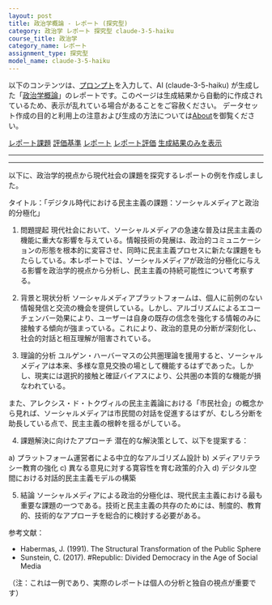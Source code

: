 ```yaml
---
layout: post
title: 政治学概論 - レポート (探究型)
category: 政治学 レポート 探究型 claude-3-5-haiku
course_title: 政治学
category_name: レポート
assignment_type: 探究型
model_name: claude-3-5-haiku
---
```


以下のコンテンツは、[プロンプト](https://github.com/takedatoshiyuki/synthetic_assignments/tree/main/generated/政治学/claude-3-5-haiku/prompt_レポート-探究型.md)を入力して、AI (claude-3-5-haiku) が生成した「[政治学概論](/contents/政治学/)」のレポートです。このページは生成結果から自動的に作成されているため、表示が乱れている場合があることをご容赦ください。
データセット作成の目的と利用上の注意および生成の方法については[About](/About)を御覧ください。

[レポート課題](../レポート課題-探究型)
[評価基準](../評価基準-探究型)
[レポート](../レポート-探究型)
[レポート評価](../レポート評価-探究型)
[生成結果のみを表示](https://github.com/takedatoshiyuki/synthetic_assignments/tree/main/generated/政治学/claude-3-5-haiku/レポート-探究型.md)
  

***
***
  
以下に、政治学的視点から現代社会の課題を探究するレポートの例を作成しました。

タイトル：「デジタル時代における民主主義の課題：ソーシャルメディアと政治的分極化」

1. 問題提起
現代社会において、ソーシャルメディアの急速な普及は民主主義の機能に重大な影響を与えている。情報技術の発展は、政治的コミュニケーションの形態を根本的に変容させ、同時に民主主義プロセスに新たな課題をもたらしている。本レポートでは、ソーシャルメディアが政治的分極化に与える影響を政治学的視点から分析し、民主主義の持続可能性について考察する。

2. 背景と現状分析
ソーシャルメディアプラットフォームは、個人に前例のない情報発信と交流の機会を提供している。しかし、アルゴリズムによるエコーチェンバー効果により、ユーザーは自身の既存の信念を強化する情報のみに接触する傾向が強まっている。これにより、政治的意見の分断が深刻化し、社会的対話と相互理解が阻害されている。

3. 理論的分析
ユルゲン・ハーバーマスの公共圏理論を援用すると、ソーシャルメディアは本来、多様な意見交換の場として機能するはずであった。しかし、現実には選択的接触と確証バイアスにより、公共圏の本質的な機能が損なわれている。

また、アレクシス・ド・トクヴィルの民主主義論における「市民社会」の概念から見れば、ソーシャルメディアは市民間の対話を促進するはずが、むしろ分断を助長している点で、民主主義の根幹を揺るがしている。

4. 課題解決に向けたアプローチ
潜在的な解決策として、以下を提案する：

a) プラットフォーム運営者による中立的なアルゴリズム設計
b) メディアリテラシー教育の強化
c) 異なる意見に対する寛容性を育む政策的介入
d) デジタル空間における対話的民主主義モデルの構築

5. 結論
ソーシャルメディアによる政治的分極化は、現代民主主義における最も重要な課題の一つである。技術と民主主義の共存のためには、制度的、教育的、技術的なアプローチを総合的に検討する必要がある。

参考文献：
- Habermas, J. (1991). The Structural Transformation of the Public Sphere
- Sunstein, C. (2017). #Republic: Divided Democracy in the Age of Social Media

（注：これは一例であり、実際のレポートは個人の分析と独自の視点が重要です）
